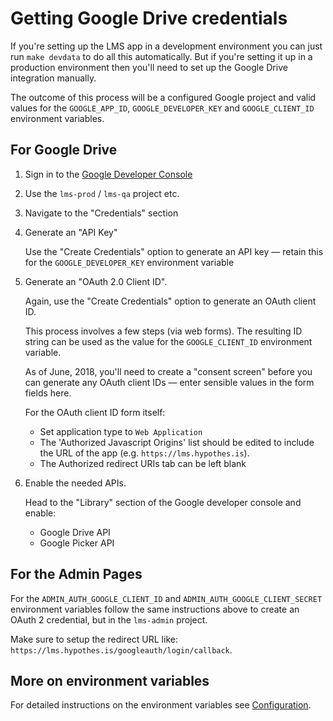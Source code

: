 # Getting Google Drive credentials

If you're setting up the LMS app in a development environment you can just run
`make devdata` to do all this automatically. But if you're setting it up in a
production environment then you'll need to set up the Google Drive integration
manually.

The outcome of this process will be a configured Google project and valid
values for the `GOOGLE_APP_ID`, `GOOGLE_DEVELOPER_KEY` and `GOOGLE_CLIENT_ID`
environment variables.

## For Google Drive

1. Sign in to the [Google Developer Console](https://console.developers.google.com/apis/)
1. Use the `lms-prod` / `lms-qa` project etc. 
1. Navigate to the "Credentials" section
1. Generate an "API Key"

    Use the "Create Credentials" option to generate an API key — retain this
    for the `GOOGLE_DEVELOPER_KEY` environment variable

1. Generate an "OAuth 2.0 Client ID".

    Again, use the "Create Credentials" option to generate an OAuth client ID.

    This process involves a few steps (via web forms). The resulting ID string
    can be used as the value for the `GOOGLE_CLIENT_ID` environment variable.

    As of June, 2018, you'll need to create a "consent screen" before you can
    generate any OAuth client IDs — enter sensible values in the form fields
    here.

    For the OAuth client ID form itself:

    * Set application type to `Web Application`
    * The 'Authorized Javascript Origins' list should be edited to include the
      URL of the app (e.g. `https://lms.hypothes.is`).
    * The Authorized redirect URIs tab can be left blank

1. Enable the needed APIs.

    Head to the "Library" section of the Google developer console and enable:

    * Google Drive API
    * Google Picker API

## For the Admin Pages

For the `ADMIN_AUTH_GOOGLE_CLIENT_ID` and `ADMIN_AUTH_GOOGLE_CLIENT_SECRET`
environment variables follow the same instructions above to create an OAuth 2 
credential, but in the `lms-admin` project.

Make sure to setup the redirect URL like: 
`https://lms.hypothes.is/googleauth/login/callback`.

## More on environment variables

For detailed instructions on the environment variables see 
[Configuration](configuration.md).